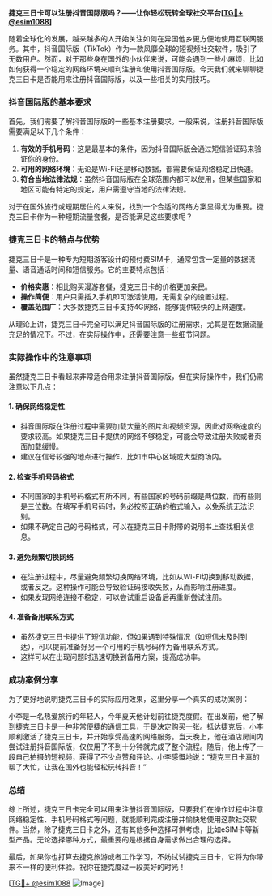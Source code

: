 **捷克三日卡可以注册抖音国际版吗？——让你轻松玩转全球社交平台[[TG💪+ @esim1088](https://t.me/s/esim1088)]**

随着全球化的发展，越来越多的人开始关注如何在异国他乡更方便地使用互联网服务。其中，抖音国际版（TikTok）作为一款风靡全球的短视频社交软件，吸引了无数用户。然而，对于那些身在国外的小伙伴来说，可能会遇到一些小麻烦，比如如何获得一个稳定的网络环境来顺利注册和使用抖音国际版。今天我们就来聊聊捷克三日卡是否能用来注册抖音国际版，以及一些相关的实用技巧。

### 抖音国际版的基本要求

首先，我们需要了解抖音国际版的一些基本注册要求。一般来说，注册抖音国际版需要满足以下几个条件：

1. **有效的手机号码**：这是最基本的条件，因为抖音国际版会通过短信验证码来验证你的身份。
2. **可用的网络环境**：无论是Wi-Fi还是移动数据，都需要保证网络稳定且快速。
3. **符合当地法律法规**：虽然抖音国际版在全球范围内都可以使用，但某些国家和地区可能有特定的规定，用户需遵守当地的法律法规。

对于在国外旅行或短期居住的人来说，找到一个合适的网络方案显得尤为重要。捷克三日卡作为一种短期流量套餐，是否能满足这些要求呢？

### 捷克三日卡的特点与优势

捷克三日卡是一种专为短期游客设计的预付费SIM卡，通常包含一定量的数据流量、语音通话时间和短信服务。它的主要特点包括：

- **价格实惠**：相比购买漫游套餐，捷克三日卡的价格更加亲民。
- **操作简便**：用户只需插入手机即可激活使用，无需复杂的设置过程。
- **覆盖范围广**：大多数捷克三日卡支持4G网络，能够提供较快的上网速度。

从理论上讲，捷克三日卡完全可以满足抖音国际版的注册需求，尤其是在数据流量充足的情况下。不过，在实际操作中，还需要注意一些细节问题。

### 实际操作中的注意事项

虽然捷克三日卡看起来非常适合用来注册抖音国际版，但在实际操作中，我们仍需注意以下几点：

#### 1. **确保网络稳定性**
   - 抖音国际版在注册过程中需要加载大量的图片和视频资源，因此对网络速度的要求较高。如果捷克三日卡提供的网络不够稳定，可能会导致注册失败或者页面加载缓慢。
   - 建议在信号较强的地点进行操作，比如市中心区域或大型商场内。

#### 2. **检查手机号码格式**
   - 不同国家的手机号码格式有所不同，有些国家的号码前缀是两位数，而有些则是三位数。在填写手机号码时，务必按照正确的格式输入，以免系统无法识别。
   - 如果不确定自己的号码格式，可以在捷克三日卡附带的说明书上查找相关信息。

#### 3. **避免频繁切换网络**
   - 在注册过程中，尽量避免频繁切换网络环境，比如从Wi-Fi切换到移动数据，或者反之。这种操作可能会导致验证码接收失败，从而影响注册进度。
   - 如果发现网络连接不稳定，可以尝试重启设备后再重新尝试注册。

#### 4. **准备备用联系方式**
   - 虽然捷克三日卡提供了短信功能，但如果遇到特殊情况（如短信未及时到达），可以提前准备好另一个可用的手机号码作为备用联系方式。
   - 这样可以在出现问题时迅速切换到备用方案，提高成功率。

### 成功案例分享

为了更好地说明捷克三日卡的实际应用效果，这里分享一个真实的成功案例：

小李是一名热爱旅行的年轻人，今年夏天他计划前往捷克度假。在出发前，他了解到捷克三日卡是一种非常便捷的通信工具，于是决定购买一张。抵达捷克后，小李顺利激活了捷克三日卡，并开始享受高速的网络服务。当天晚上，他在酒店房间内尝试注册抖音国际版，仅仅用了不到十分钟就完成了整个流程。随后，他上传了一段自己拍摄的短视频，获得了不少点赞和评论。小李感慨地说：“捷克三日卡真的帮了大忙，让我在国外也能轻松玩转抖音！”

### 总结

综上所述，捷克三日卡完全可以用来注册抖音国际版，只要我们在操作过程中注意网络稳定性、手机号码格式等问题，就能顺利完成注册并愉快地使用这款社交软件。当然，除了捷克三日卡之外，还有其他多种选择可供考虑，比如eSIM卡等新型产品。无论选择哪种方式，最重要的是根据自身需求做出合理的选择。

最后，如果你也打算去捷克旅游或者工作学习，不妨试试捷克三日卡，它将为你带来不一样的便利体验。祝你在捷克度过一段美好的时光！

[[TG💪+ @esim1088](https://t.me/s/esim1088) ![Image](https://i.postimg.cc/4NQfJmqS/Snipaste-2025-05-13-00-14-12.png)]